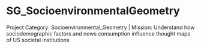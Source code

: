 # SG_SocioenvironmentalGeometry
Project Category: Socioenvironmental_Geometry | Mission: Understand how sociodemographic factors and news consumption influence thought maps of US societal institutions
